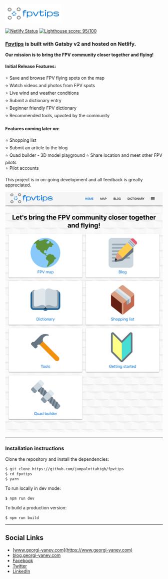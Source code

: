 <a href="https://fpvtips.com">
<img src="./src/assets/fpvtips-logo-full.svg" height="60px" alt="FPVTIPS logo" /></a>

[![Netlify Status](https://api.netlify.com/api/v1/badges/0516643c-da3e-4888-a08a-ef84a9acde7b/deploy-status)](https://app.netlify.com/sites/fpvtips/deploys)
[![Lighthouse score: 95/100](https://lighthouse-badge.appspot.com/?score=95)](https://github.com/ebidel/lighthouse-badge)

### <a href="https://fpvtips.com">Fpvtips</a> is built with Gatsby v2 and hosted on Netlify.

**Our mission is to bring the FPV community closer together and flying!**

#### Initial Release Features:

⭐ Save and browse FPV flying spots on the map<br>
⭐ Watch videos and photos from FPV spots<br>
⭐ Live wind and weather conditions<br>
⭐ Submit a dictionary entry<br>
⭐ Beginner friendly FPV dictionary<br>
⭐ Recommended tools, upvoted by the community<br>

#### Features coming later on:

⭐ Shopping list<br>
⭐ Submit an article to the blog<br>
⭐ Quad builder - 3D model playground
⭐ Share location and meet other FPV pilots<br>
⭐ Pilot accounts<br>

This project is in on-going development and all feedback is greatly appreciated.

![FPVTIPS Screenshot](./fpvtips-screenshot.png)

---

### Installation instructions

Clone the repository and install the dependencies:

```
$ git clone https://github.com/jumpalottahigh/fpvtips
$ cd fpvtips
$ yarn
```

To run locally in dev mode:

`$ npm run dev`

To build a production version:

`$ npm run build`

---

## Social Links

- [www.georgi-yanev.com](https://www.georgi-yanev.com)
- [blog.georgi-yanev.com](https://blog.georgi-yanev.com)
- [Facebook](https://www.facebook.com/jumpalottahigh/)
- [Twitter](https://www.twitter.com/jumpalottahigh/)
- [LinkedIn](https://www.linkedin.com/in/yanevgeorgi/)
